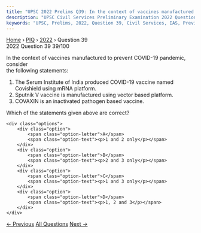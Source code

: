 ```yaml
---
title: "UPSC 2022 Prelims Q39: In the context of vaccines manufactured to prevent COVID-19..."
description: "UPSC Civil Services Preliminary Examination 2022 Question 39 with options and answer"
keywords: "UPSC, Prelims, 2022, Question 39, Civil Services, IAS, Previous Year Questions"
---
```


<nav class="breadcrumb">
    <a href="../../">Home</a>
    <span>›</span>
    <a href="../">PIQ</a>
    <span>›</span>
    <a href="./">2022</a>
    <span>›</span>
    <span>Question 39</span>
</nav>

<div class="question-header">
    <div class="question-meta">
        <span class="year-badge">2022</span>
        <span class="question-number">Question 39</span>
        <span class="progress">39/100</span>
    </div>
    <div class="progress-bar">
        <div class="progress-fill" style="width: 39.0%"></div>
    </div>
</div>

<div class="question-content">
    <div class="question-text">
        <p>In the context of vaccines manufactured to prevent COVID-19 pandemic, consider<br />
the following statements:</p>
<ol>
<li>The Serum Institute of India produced COVID-19 vaccine named Covishield using mRNA platform.</li>
<li>Sputnik V vaccine is manufactured using vector based platform.</li>
<li>COVAXIN is an inactivated pathogen based vaccine.</li>
</ol>
<p>Which of the statements given above are correct?</p>
    </div>
    
    <div class="options">
        <div class="option">
            <span class="option-letter">A</span>
            <span class="option-text"><p>1 and 2 only</p></span>
        </div>
        <div class="option">
            <span class="option-letter">B</span>
            <span class="option-text"><p>2 and 3 only</p></span>
        </div>
        <div class="option">
            <span class="option-letter">C</span>
            <span class="option-text"><p>1 and 3 only</p></span>
        </div>
        <div class="option">
            <span class="option-letter">D</span>
            <span class="option-text"><p>1, 2 and 3</p></span>
        </div>
    </div>
</div>

<div class="question-nav">
    <a href="../q038-consider-the-following-statements-in-respect-of-pr/" class="nav-btn prev">← Previous</a>
    <a href="../" class="nav-btn center">All Questions</a>
    <a href="../q040-if-a-major-solar-storm-solar-flare-reaches-the-ear/" class="nav-btn next">Next →</a>
</div>
